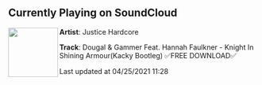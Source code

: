 ## Currently Playing on SoundCloud

[<img align="left" width="100" src="https://i1.sndcdn.com/artworks-5yTFPWxtEMqeMyTz-E57rMg-t500x500.jpg">](https://soundcloud.com/justicehardcore/kisakacky)

**Artist**: Justice Hardcore 

**Track**: Dougal & Gammer Feat. Hannah Faulkner - Knight In Shining Armour(Kacky Bootleg) ✅FREE DOWNLOAD✅

Last updated at 04/25/2021 11:28
